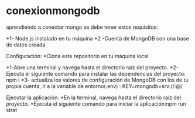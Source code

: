 # conexionmongodb
 aprendiendo a conectar mongo
  se debe tener estos requisitos: 
  
  *1- Node.js instalado en tu máquina 
  *2 -Cuenta de MongoDB con una base de datos creada

Configuración: *Clona este repositorio en tu máquina local

*1-Abre una terminal y navega hasta el directorio raíz del proyecto. 
*2-Ejecuta el siguiente comando para instalar las dependencias del proyecto: npm i 
*3- actualiza los valores de configuración de MongoDB con los de tu propia cuenta, ir a la variable de entorno(.env) : KEY=mongodb+srv://:@/

Ejecutar la aplicación: *En la terminal, navega hasta el directorio raíz del proyecto. 
*Ejecuta el siguiente comando para iniciar la aplicación:npm run strat
